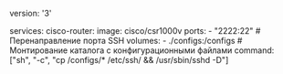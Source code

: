 version: '3'

services:
  cisco-router:
    image: cisco/csr1000v
    ports:
      - "2222:22"  # Перенаправление порта SSH
    volumes:
      - ./configs:/configs  # Монтирование каталога с конфигурационными файлами
    command: ["sh", "-c", "cp /configs/* /etc/ssh/ && /usr/sbin/sshd -D"]
